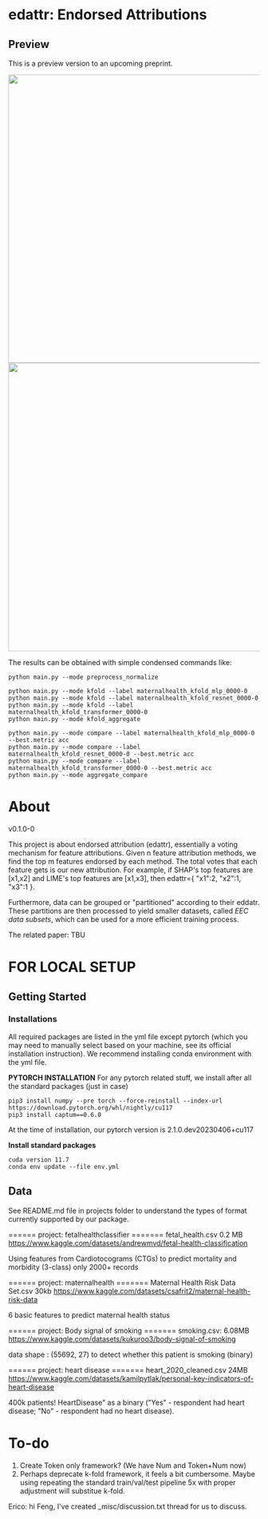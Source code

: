 # edattr: Endorsed Attributions


## Preview
This is a preview version to an upcoming preprint.

<div align="center">
<img src="https://drive.google.com/uc?export=view&id=1D7viU_kMzK3FEXQgUcnWBdDkYmeHC406" width="577"></img>
<img src="https://drive.google.com/uc?export=view&id=17FjxxIdLtvCyCPrWBPx-Hkvu-aow8Vfc" width="577"></img>
</div>

The results can be obtained with simple condensed commands like:
```
python main.py --mode preprocess_normalize

python main.py --mode kfold --label maternalhealth_kfold_mlp_0000-0 
python main.py --mode kfold --label maternalhealth_kfold_resnet_0000-0 
python main.py --mode kfold --label maternalhealth_kfold_transformer_0000-0 
python main.py --mode kfold_aggregate

python main.py --mode compare --label maternalhealth_kfold_mlp_0000-0 --best.metric acc
python main.py --mode compare --label maternalhealth_kfold_resnet_0000-0 --best.metric acc
python main.py --mode compare --label maternalhealth_kfold_transformer_0000-0 --best.metric acc
python main.py --mode aggregate_compare
```


# About

v0.1.0-0

This project is about endorsed attribution (edattr), essentially a voting mechanism for feature attributions. Given n feature attribution methods, we find the top m features endorsed by each method. The total votes that each feature gets is our new attribution. For example, if SHAP's top features are [x1,x2] and LIME's top features are [x1,x3], then edattr={ "x1":2, "x2":1, "x3":1 }.

Furthermore, data can be grouped or "partitioned" according to their eddatr. These partitions are then processed to yield smaller datasets, called *EEC data subsets*, which can be used for a more efficient training process.

The related paper: TBU

# FOR LOCAL SETUP 
## Getting Started

### Installations
All required packages are listed in the yml file except pytorch (which you may need to manually select based on your machine, see its official installation instruction). We recommend installing conda environment with the yml file.


**PYTORCH INSTALLATION**
For any pytorch related stuff, we install after all the standard packages (just in case)
```
pip3 install numpy --pre torch --force-reinstall --index-url https://download.pytorch.org/whl/nightly/cu117
pip3 install captum==0.6.0
```
At the time of installation, our pytorch version is 2.1.0.dev20230406+cu117

**Install standard packages**
```
cuda version 11.7
conda env update --file env.yml
```

## Data
See README.md file in projects folder to understand the types of format currently supported by our package.

====== project: fetalhealthclassifier =======
fetal_health.csv 0.2 MB
https://www.kaggle.com/datasets/andrewmvd/fetal-health-classification

Using features from Cardiotocograms (CTGs) to predict mortality and morbidity (3-class)
only 2000+ records


====== project: maternalhealth =======
Maternal Health Risk Data Set.csv 30kb
https://www.kaggle.com/datasets/csafrit2/maternal-health-risk-data

6 basic features to predict maternal health status

====== project: Body signal of smoking =======
smoking.csv: 6.08MB
https://www.kaggle.com/datasets/kukuroo3/body-signal-of-smoking

data shape : (55692, 27)
to detect whether this patient is smoking (binary)

====== project: heart disease =======
heart_2020_cleaned.csv 24MB
https://www.kaggle.com/datasets/kamilpytlak/personal-key-indicators-of-heart-disease

400k patients!
HeartDisease" as a binary ("Yes" - respondent had heart disease; "No" - respondent had no heart disease).

# To-do
1. Create Token only framework? (We have Num and Token+Num now) 
2. Perhaps deprecate k-fold framework, it feels a bit cumbersome. Maybe using repeating the standard train/val/test pipeline 5x with proper adjustment will substitue k-fold.

Erico: hi Feng, I've created \_misc/discussion.txt thread for us to discuss.




